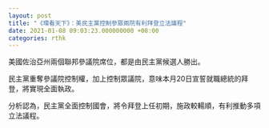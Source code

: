 ```yaml
---
layout: post
title: "《環看天下》：美民主黨控制參眾兩院有利拜登立法議程"
date: 2021-01-08 09:03:23.000000000 +08:00
categories: rthk
---
```


美國佐治亞州兩個聯邦參議院席位，都是由民主黨候選人勝出。

民主黨重奪參議院控制權，加上控制眾議院，意味本月20日宣誓就職總統的拜登，將實現全面執政。

分析認為，民主黨全面控制國會，將令拜登上任初期，施政較輰順，有利推動多項立法議程。
